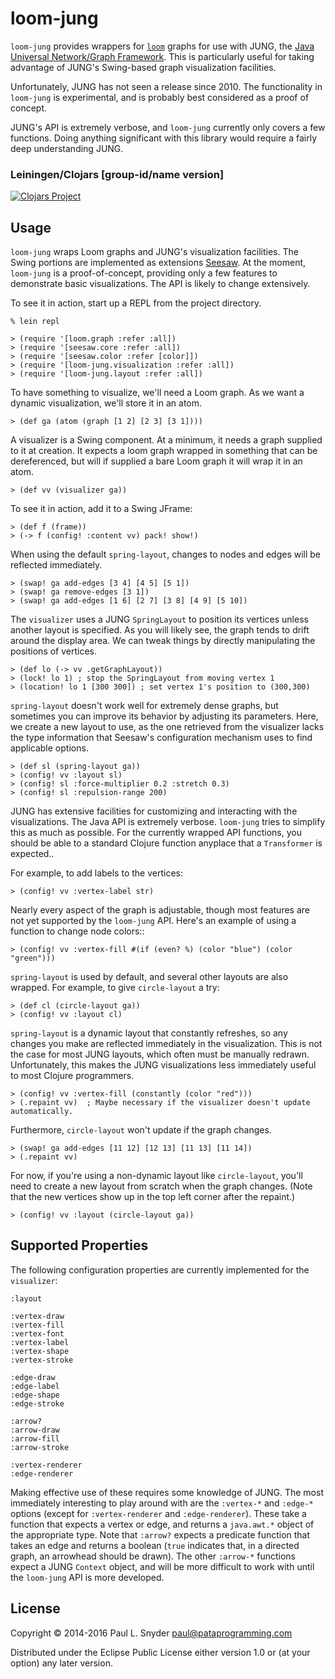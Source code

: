 # loom-jung

`loom-jung` provides wrappers for
[`loom`](https://github.com/aysylu/loom) graphs for use with JUNG, the
[Java Universal Network/Graph
Framework](http://jung.sourceforge.net/).  This is particularly useful
for taking advantage of JUNG's Swing-based graph visualization
facilities.

Unfortunately, JUNG has not seen a release since 2010. The
functionality in `loom-jung` is experimental, and is probably best
considered as a proof of concept.

JUNG's API is extremely verbose, and `loom-jung` currently only covers
a few functions. Doing anything significant with this library would
require a fairly deep understanding JUNG.

### Leiningen/Clojars [group-id/name version]

[![Clojars Project](http://clojars.org/pataprogramming/loom-graph/latest-version.svg)](http://clojars.org/pataprogramming/loom-graph)

## Usage

`loom-jung` wraps Loom graphs and JUNG's visualization facilities. The
Swing portions are implemented as extensions
[Seesaw](http://github.com/daveray/seesaw).  At the moment,
`loom-jung` is a proof-of-concept, providing only a few features to
demonstrate basic visualizations.  The API is likely to change
extensively.


To see it in action, start up a REPL from the project directory.
```
% lein repl

> (require '[loom.graph :refer :all])
> (require '[seesaw.core :refer :all])
> (require '[seesaw.color :refer [color]])
> (require '[loom-jung.visualization :refer :all])
> (require '[loom-jung.layout :refer :all])
```

To have something to visualize, we'll need a Loom graph. As we want a
dynamic visualization, we'll store it in an atom.

```
> (def ga (atom (graph [1 2] [2 3] [3 1])))
```

A visualizer is a Swing component. At a minimum, it needs a graph
supplied to it at creation. It expects a loom graph wrapped in something
that can be dereferenced, but will if supplied a bare Loom graph it
will wrap it in an atom.
```
> (def vv (visualizer ga))
```

To see it in action, add it to a Swing JFrame:
```
> (def f (frame))
> (-> f (config! :content vv) pack! show!)
```

When using the default `spring-layout`, changes to nodes and edges
will be reflected immediately.
```
> (swap! ga add-edges [3 4] [4 5] [5 1])
> (swap! ga remove-edges [3 1])
> (swap! ga add-edges [1 6] [2 7] [3 8] [4 9] [5 10])
```

The `visualizer` uses a JUNG `SpringLayout` to position its vertices
unless another layout is specified.  As you will likely see, the graph
tends to drift around the display area. We can tweak things by
directly manipulating the positions of vertices.
```
> (def lo (-> vv .getGraphLayout))
> (lock! lo 1) ; stop the SpringLayout from moving vertex 1
> (location! lo 1 [300 300]) ; set vertex 1's position to (300,300)
```

`spring-layout` doesn't work well for extremely dense graphs, but
sometimes you can improve its behavior by adjusting its parameters.
Here, we create a new layout to use, as the one retrieved from the
visualizer lacks the type information that Seesaw's configuration
mechanism uses to find applicable options.
```
> (def sl (spring-layout ga))
> (config! vv :layout sl)
> (config! sl :force-multiplier 0.2 :stretch 0.3)
> (config! sl :repulsion-range 200)
```

JUNG has extensive facilities for customizing and interacting with the
visualizations. The Java API is extremely verbose. `loom-jung` tries
to simplify this as much as possible. For the currently wrapped API
functions, you should be able to a standard Clojure function anyplace
that a `Transformer` is expected..

For example, to add labels to the vertices:
```
> (config! vv :vertex-label str)
```

Nearly every aspect of the graph is adjustable, though most features
are not yet supported by the `loom-jung` API. Here's an example of
using a function to change node colors::
```
> (config! vv :vertex-fill #(if (even? %) (color "blue") (color "green")))
```

`spring-layout` is used by default, and several other layouts are also
wrapped. For example, to give `circle-layout` a try:
```
> (def cl (circle-layout ga))
> (config! vv :layout cl)
```

`spring-layout` is a dynamic layout that constantly refreshes, so any
changes you make are reflected immediately in the visualization. This
is not the case for most JUNG layouts, which often must be manually
redrawn. Unfortunately, this makes the JUNG visualizations less
immediately useful to most Clojure programmers.

```
> (config! vv :vertex-fill (constantly (color "red")))
> (.repaint vv)  ; Maybe necessary if the visualizer doesn't update automatically.
```

Furthermore, `circle-layout` won't update if the graph changes.
```
> (swap! ga add-edges [11 12] [12 13] [11 13] [11 14])
> (.repaint vv)
```

For now, if you're using a non-dynamic layout like `circle-layout`,
you'll need to create a new layout from scratch when the graph
changes.  (Note that the new vertices show up in the top left corner
after the repaint.)
```
> (config! vv :layout (circle-layout ga))
```

## Supported Properties

The following configuration properties are currently implemented for
the `visualizer`:
```
:layout

:vertex-draw
:vertex-fill
:vertex-font
:vertex-label
:vertex-shape
:vertex-stroke

:edge-draw
:edge-label
:edge-shape
:edge-stroke

:arrow?
:arrow-draw
:arrow-fill
:arrow-stroke

:vertex-renderer
:edge-renderer
```

Making effective use of these requires some knowledge of JUNG.  The
most immediately interesting to play around with are the `:vertex-*`
and `:edge-*` options (except for `:vertex-renderer` and
`:edge-renderer`).  These take a function that expects a vertex or
edge, and returns a `java.awt.*` object of the appropriate type.  Note
that `:arrow?` expects a predicate function that takes an edge and
returns a boolean (`true` indicates that, in a directed graph, an
arrowhead should be drawn). The other `:arrow-*` functions expect a
JUNG `Context` object, and will be more difficult to work with until
the `loom-jung` API is more developed.

## License

Copyright © 2014-2016 Paul L. Snyder <paul@pataprogramming.com>

Distributed under the Eclipse Public License either version 1.0 or (at
your option) any later version.
